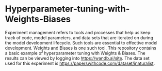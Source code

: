 # Hyperparameter-tuning-with-Weights-Biases
Experiment management refers to tools and processes that help us keep track of code, model parameters, and data sets that are iterated on during the model development lifecycle. Such tools are essential to effective model development. Weights and Biases is one such tool. This repository contains a basic example of hyperparameter tuning with Weights & Biases. The results can be viewed by logging into https://wandb.ai/site. The data set used for this experiment is https://paperswithcode.com/dataset/inaturalist.
